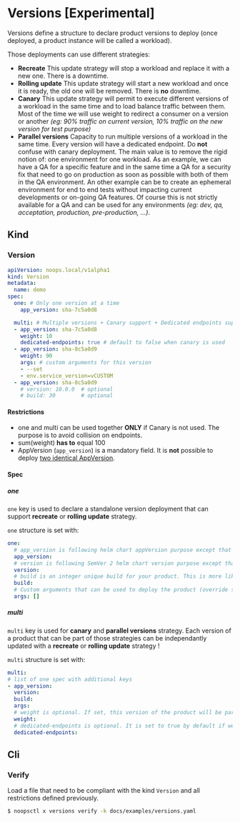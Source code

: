 # Versions [Experimental]

Versions define a structure to declare product versions to deploy (once deployed, a product instance will be called a workload).

Those deployments can use different strategies:

- **Recreate**
  This update strategy will stop a workload and replace it with a new one. There is a downtime.
- **Rolling update**
  This update strategy will start a new workload and once it is ready, the old one will be removed. There is **no** downtime.
- **Canary**
  This update strategy will permit to execute different versions of a  workload in the same time and to load balance traffic between them. Most of the time we will use weight to redirect a consumer on a version or  another *(eg: 90% traffic on current version, 10% traffic on the new version for test purpose)*
- **Parallel versions**
  Capacity to run multiple versions of a workload in the same time. Every version will have a dedicated endpoint. Do **not** confuse with canary deployment.
  The main value is to remove the rigid notion of: one environment for one workload.
  As an example, we can have a QA for a specific feature and in the  same time a QA for a security fix that need to go on production as soon  as possible with both of them in the QA environment.
  An other example can be to create an ephemeral environment for end to end tests without impacting current developments or on-going QA  features.
  Of course this is not strictly available for a QA and can be used for any environments *(eg: dev, qa, acceptation, production, pre-production, ...)*.

## Kind

### Version

```yaml
apiVersion: noops.local/v1alpha1
kind: Version
metadata:
  name: demo
spec:
  one: # Only one version at a time
    app_version: sha-7c5a0d8

  multi: # Multiple versions + Canary support + Dedicated endpoints support
  - app_version: sha-7c5a0d8
    weight: 10
    dedicated-endpoints: true # default to false when canary is used
  - app_version: sha-8c5a0d9
    weight: 90
    args: # custom arguments for this version
    - --set
    - env.service_version=vCUSTOM
  - app_version: sha-8c5a0d9
    # version: 10.0.0  # optional
    # build: 30        # optional
```

#### Restrictions

- one and multi can be used together **ONLY** if Canary is not used. The purpose is to avoid collision on endpoints.
- sum(weight) **has to** equal 100
- AppVersion (`app_version`) is a mandatory field. It is **not** possible to deploy <u>two identical AppVersion</u>.

#### Spec

##### one

`one` key is used to declare a standalone version deployment that can support **recreate** or **rolling update** strategy.

`one` structure is set with:

```yaml
one:
  # app_version is following helm chart appVersion purpose except that it is not optional !
  app_version:
  # version is following SemVer 2 helm chart version purpose except that it is optional ! 
  version:
  # build is an integer unique build for your product. This is more like a package revision. It is optional
  build:
  # Custom arguments that can be used to deploy the product (override settings or add new ones)
  args: []
```

##### multi

`multi` key is used for **canary** and **parallel versions** strategy. Each version of a product that can be part of those strategies can be independantly updated with a **recreate** or **rolling update** strategy !

`multi` structure is set with:

```yaml
multi:
# list of one spec with additional keys
- app_version:
  version:
  build:
  args:
  # weight is optional. If set, this version of the product will be part of a canary or blue green deployment.
  weight:
  # dedicated-endpoints is optional. It is set to true by default if weight is unset. This key permit to require the creation of dedicated endpoints (like ingress) to have a direct access to this version of the product.
  dedicated-endpoints:

```



## Cli

### Verify

Load a file that need to be compliant with the kind `Version` and all restrictions defined previously.

```bash
$ noopsctl x versions verify -k docs/examples/versions.yaml
```


